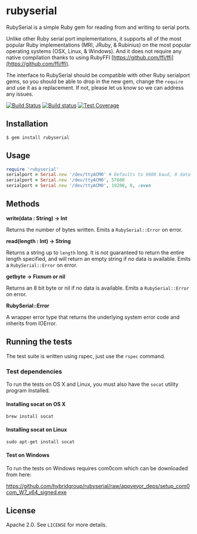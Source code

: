 # rubyserial

RubySerial is a simple Ruby gem for reading from and writing to serial ports.

Unlike other Ruby serial port implementations, it supports all of the most popular Ruby implementations (MRI, JRuby, & Rubinius) on the most popular operating systems (OSX, Linux, & Windows). And it does not require any native compilation thanks to using RubyFFI [https://github.com/ffi/ffi](https://github.com/ffi/ffi).

The interface to RubySerial should be compatible with other Ruby serialport gems, so you should be able to drop in the new gem, change the `require` and use it as a replacement. If not, please let us know so we can address any issues.

[![Build Status](https://travis-ci.org/hybridgroup/rubyserial.svg)](https://travis-ci.org/hybridgroup/rubyserial)
[![Build status](https://ci.appveyor.com/api/projects/status/946nlaqy4443vb99/branch/master?svg=true)](https://ci.appveyor.com/project/zankich/rubyserial/branch/master)
[![Test Coverage](https://codeclimate.com/github/hybridgroup/rubyserial/badges/coverage.svg)](https://codeclimate.com/github/hybridgroup/rubyserial/coverage)

## Installation

    $ gem install rubyserial

## Usage

```ruby
require 'rubyserial'
serialport = Serial.new '/dev/ttyACM0' # Defaults to 9600 baud, 8 data bits, and no parity
serialport = Serial.new '/dev/ttyACM0', 57600
serialport = Serial.new '/dev/ttyACM0', 19200, 8, :even
```

## Methods

**write(data : String) -> Int**

Returns the number of bytes written.
Emits a `RubySerial::Error` on error.

**read(length : Int) -> String**

Returns a string up to `length` long. It is not guaranteed to return the entire
length specified, and will return an empty string if no data is
available. Emits a `RubySerial::Error` on error.

**getbyte -> Fixnum or nil**

Returns an 8 bit byte or nil if no data is available.
Emits a `RubySerial::Error` on error.

**RubySerial::Error**

A wrapper error type that returns the underlying system error code and inherits from IOError.

## Running the tests

The test suite is written using rspec, just use the `rspec` command.

### Test dependencies

To run the tests on OS X and Linux, you must also have the `socat` utility program installed.

#### Installing socat on OS X

```
brew install socat
```

#### Installing socat on Linux

```
sudo apt-get install socat
```

#### Test on Windows

To run the tests on Windows requires com0com which can be downloaded from here:

https://github.com/hybridgroup/rubyserial/raw/appveyor_deps/setup_com0com_W7_x64_signed.exe


## License

Apache 2.0. See `LICENSE` for more details.
